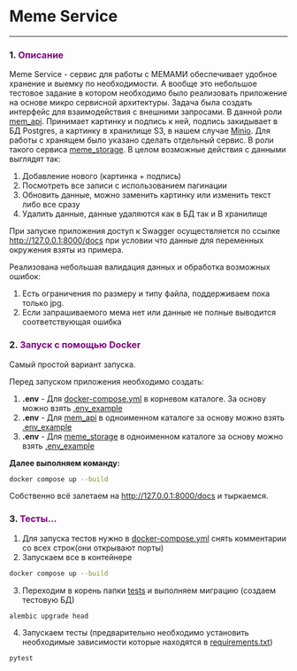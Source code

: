 # Meme Service

___
<span id="0"></span>

### <span id="1">1. </span><span style="color:purple">Описание</span>

Meme Service - сервис для работы с МЕМАМИ обеспечивает удобное хранение и выемку по необходимости.
А вообще это небольшое тестовое задание в котором необходимо было реализовать приложение на основе микро сервисной
архитектуры. Задача была создать интерфейс для взаимодействия с внешними запросами. В данной роли [mem_api](mem_api).
Принимает картинку и подпись к ней, подпись закидывает в БД Postgres, а картинку в хранилище S3, в нашем случае
[Minio](https://min.io/docs/minio/linux/index.html). Для работы с хранящем было указано сделать отдельный
сервис. В роли такого сервиса [meme_storage](meme_storage). В целом возможные действия с данными выглядят так:

1. Добавление нового (картинка + подпись)
2. Посмотреть все записи с использованием пагинации
3. Обновить данные, можно заменить картинку или изменить текст либо все сразу
4. Удалить данные, данные удаляются как в БД так и В хранилище

При запуске приложения доступ к Swagger осуществляется по ссылке http://127.0.0.1:8000/docs при условии что данные для
переменных окружения взяты из примера.

Реализована небольшая валидация данных и обработка возможных ошибок:

1. Есть ограничения по размеру и типу файла, поддерживаем пока только jpg.
2. Если запрашиваемого мема нет или данные не полные выводится соответствующая ошибка

### <span id="2">2. </span><span style="color:purple">Запуск с помощью Docker</span>

Самый простой вариант запуска.

Перед запуском приложения необходимо создать:

1. __.env__ - Для [docker-compose.yml](docker-compose.yml) в корневом каталоге. За основу можно
   взять [.env_example](.env_example)
2. __.env__ - Для [mem_api](mem_api) в одноименном каталоге за основу можно взять [.env_example](mem_api%2F.env_example)
3. __.env__ - Для [meme_storage](meme_storage) в одноименном каталоге за основу можно
   взять [.env_example](meme_storage%2F.env_example)

__Далее выполняем команду:__

```bash
docker compose up --build
```

Собственно всё залетаем на http://127.0.0.1:8000/docs и тыркаемся.

### <span id="3">3. </span><span style="color:purple">Тесты...</span>

1. Для запуска тестов нужно в [docker-compose.yml](docker-compose.yml) снять комментарии со всех строк(они открывают
   порты)
2. Запускаем все в контейнере

```bash
docker compose up --build
```

3. Переходим в корень папки [tests](mem_api%2Ftests) и выполняем миграцию (создаем тестовую БД)

```bash
alembic upgrade head
```

4. Запускаем тесты (предварительно необходимо установить необходимые зависимости которые находятся
   в [requirements.txt](mem_api%2Frequirements.txt))

```bash
pytest
```